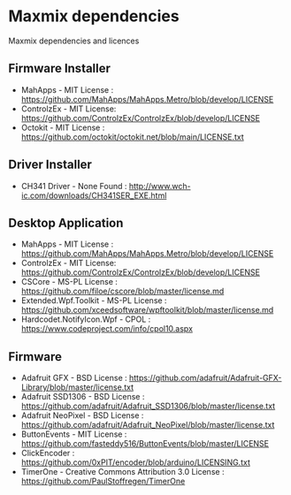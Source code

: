 # Maxmix dependencies

Maxmix dependencies and licences

## Firmware Installer

* MahApps - MIT License : https://github.com/MahApps/MahApps.Metro/blob/develop/LICENSE
* ControlzEx - MIT License: https://github.com/ControlzEx/ControlzEx/blob/develop/LICENSE
* Octokit - MIT License : https://github.com/octokit/octokit.net/blob/main/LICENSE.txt

## Driver Installer

* CH341 Driver - None Found : http://www.wch-ic.com/downloads/CH341SER_EXE.html

## Desktop Application

* MahApps - MIT License : https://github.com/MahApps/MahApps.Metro/blob/develop/LICENSE
* ControlzEx - MIT License: https://github.com/ControlzEx/ControlzEx/blob/develop/LICENSE
* CSCore - MS-PL License : https://github.com/filoe/cscore/blob/master/license.md
* Extended.Wpf.Toolkit - MS-PL License : https://github.com/xceedsoftware/wpftoolkit/blob/master/license.md
* Hardcodet.NotifyIcon.Wpf - CPOL : https://www.codeproject.com/info/cpol10.aspx
  
## Firmware

* Adafruit GFX  - BSD License : https://github.com/adafruit/Adafruit-GFX-Library/blob/master/license.txt
* Adafruit SSD1306 - BSD License : https://github.com/adafruit/Adafruit_SSD1306/blob/master/license.txt
* Adafruit NeoPixel - BSD License : https://github.com/adafruit/Adafruit_NeoPixel/blob/master/license.txt
* ButtonEvents - MIT License : https://github.com/fasteddy516/ButtonEvents/blob/master/LICENSE
* ClickEncoder : https://github.com/0xPIT/encoder/blob/arduino/LICENSING.txt
* TimerOne - Creative Commons Attribution 3.0 License : https://github.com/PaulStoffregen/TimerOne
